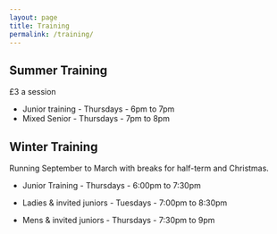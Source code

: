 ```yaml
---
layout: page
title: Training
permalink: /training/
---
```


## Summer Training
£3 a session

- Junior training - Thursdays - 6pm to 7pm
- Mixed Senior - Thursdays - 7pm to 8pm

## Winter Training
Running September to March with breaks for half-term and Christmas.

- Junior Training - Thursdays - 6:00pm to 7:30pm

- Ladies & invited juniors - Tuesdays - 7:00pm to 8:30pm
- Mens & invited juniors - Thursdays - 7:30pm to 9pm

